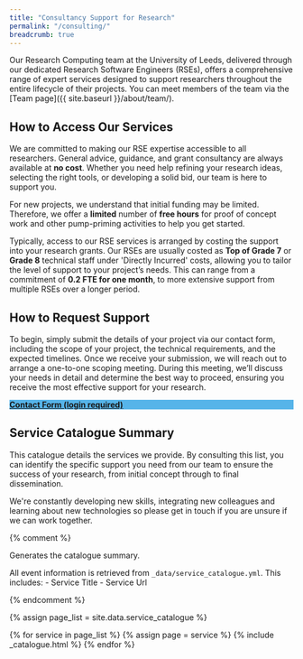 ```yaml
---
title: "Consultancy Support for Research"
permalink: "/consulting/"
breadcrumb: true
---
```


Our Research Computing team at the University of Leeds, delivered through our dedicated Research Software Engineers (RSEs), offers a comprehensive range of expert services designed to support researchers throughout the entire lifecycle of their projects. You can meet members of the team via the [Team page]({{ site.baseurl }}/about/team/).

## How to Access Our Services

We are committed to making our RSE expertise accessible to all researchers. General advice, guidance, and grant consultancy are always available at **no cost**. Whether you need help refining your research ideas, selecting the right tools, or developing a solid bid, our team is here to support you.

For new projects, we understand that initial funding may be limited. Therefore, we offer a **limited** number of **free hours** for proof of concept work and other pump-priming activities to help you get started.

Typically, access to our RSE services is arranged by costing the support into your research grants. Our RSEs are usually costed as **Top of Grade 7** or **Grade 8** technical staff under 'Directly Incurred' costs, allowing you to tailor the level of support to your project’s needs. This can range from a commitment of **0.2 FTE for one month**, to more extensive support from multiple RSEs over a longer period.

## How to Request Support

To begin, simply submit the details of your project via our contact form, including the scope of your project, the technical requirements, and the expected timelines. Once we receive your submission, we will reach out to arrange a one-to-one scoping meeting. During this meeting, we’ll discuss your needs in detail and determine the best way to proceed, ensuring you receive the most effective support for your research.

<div class="event-space">
    <div class="event-tile" style="background-color:#56B4E9">
        <a class="event-tile-a" href="https://it.leeds.ac.uk/it?id=sc_cat_item&sys_id=7587b2530f675f00a82247ece1050eda">
            <strong>Contact Form (login required)</strong>
        </a>
    </div>
</div>

<!-- ### Case studies

You can read through some examples of consulting work the Research Computing Team have been part of at our [Case studies blog]({{ site.baseurl }}/about/casestudies/). -->

## Service Catalogue Summary

This catalogue details the services we provide. By consulting this list, you can identify the specific support you need from our team to ensure the success of your research, from initial concept through to final dissemination.

We're constantly developing new skills, integrating new colleagues and learning about new technologies so please get in touch if you are unsure if we can work together.

{% comment %}

  Generates the catalogue summary.

  All event information is retrieved from `_data/service_catalogue.yml`. This includes:
    - Service Title
    - Service Url

{% endcomment %}

{% assign page_list = site.data.service_catalogue %}

{% for service in page_list %}
        {% assign page = service %}
        {% include _catalogue.html %}
{% endfor %}
